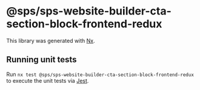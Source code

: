# @sps/sps-website-builder-cta-section-block-frontend-redux

This library was generated with [Nx](https://nx.dev).

## Running unit tests

Run `nx test @sps/sps-website-builder-cta-section-block-frontend-redux` to execute the unit tests via [Jest](https://jestjs.io).
